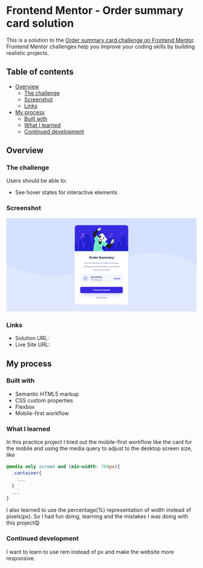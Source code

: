 # Frontend Mentor - Order summary card solution

This is a solution to the [Order summary card challenge on Frontend Mentor](https://www.frontendmentor.io/challenges/order-summary-component-QlPmajDUj). Frontend Mentor challenges help you improve your coding skills by building realistic projects. 

## Table of contents

- [Overview](#overview)
  - [The challenge](#the-challenge)
  - [Screenshot](#screenshot)
  - [Links](#links)
- [My process](#my-process)
  - [Built with](#built-with)
  - [What I learned](#what-i-learned)
  - [Continued development](#continued-development)
## Overview

### The challenge

Users should be able to:

- See hover states for interactive elements

### Screenshot

![](./screenshot.png)

### Links

- Solution URL: 
- Live Site URL:

## My process

### Built with

- Semantic HTML5 markup
- CSS custom properties
- Flexbox
- Mobile-first workflow

### What I learned

In this practice project I tried out the mobile-first workflow like the card for the mobile and using the media query to adjust to the desktop screen size, like

```css
@media only screen and (min-width: 768px){
  .container{
    ...
  }
  ...
}
```
I also learned to use the percentage(%) representation of width instead of pixels(px). So I had fun doing, learning and the mistakes I was doing with this project😋

### Continued development

I want to learn to use rem instead of px and make the website more responsive.